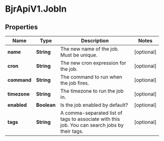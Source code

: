 # BjrApiV1.JobIn

## Properties
Name | Type | Description | Notes
------------ | ------------- | ------------- | -------------
**name** | **String** | The new name of the job. Must be unique. | [optional] 
**cron** | **String** | The new cron expression for the job. | [optional] 
**command** | **String** | The command to run when the job fires. | [optional] 
**timezone** | **String** | The timezone to run the job in. | [optional] 
**enabled** | **Boolean** | Is the job enabled by default? | [optional] 
**tags** | **String** | A comma-separated list of tags to associate with this job. You can search jobs by their tags. | [optional] 
